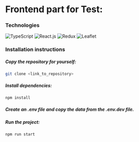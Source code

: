 # Frontend part for Test:

### Technologies

![TypeScript](https://img.shields.io/badge/-TypeScript-blue)
![React.js](https://img.shields.io/badge/-React.js-blue)
![Redux](https://img.shields.io/badge/-Redux-darkviolet)
![Leaflet](https://img.shields.io/badge/-Leaflet-grean)

### Installation instructions

##### Copy the repository for yourself:

```sh
git clone <link_to_repository>
```

##### Install dependencies:

```sh
npm install
```

##### Create an .env file and copy the data from the .env.dev file.

##### Run the project:

```sh
npm run start
```
